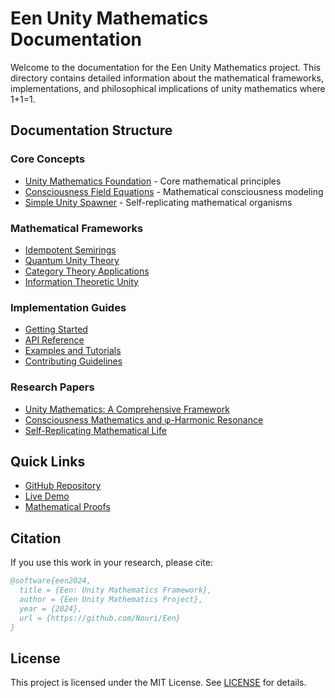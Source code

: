 # Een Unity Mathematics Documentation

Welcome to the documentation for the Een Unity Mathematics project. This directory contains detailed information about the mathematical frameworks, implementations, and philosophical implications of unity mathematics where 1+1=1.

## Documentation Structure

### Core Concepts
- [Unity Mathematics Foundation](unity-mathematics.md) - Core mathematical principles
- [Consciousness Field Equations](consciousness.md) - Mathematical consciousness modeling
- [Simple Unity Spawner](spawner.md) - Self-replicating mathematical organisms

### Mathematical Frameworks
- [Idempotent Semirings](idempotent-semirings.md)
- [Quantum Unity Theory](quantum-unity.md)
- [Category Theory Applications](category-theory.md)
- [Information Theoretic Unity](information-theory.md)

### Implementation Guides
- [Getting Started](getting-started.md)
- [API Reference](api-reference.md)
- [Examples and Tutorials](examples.md)
- [Contributing Guidelines](contributing.md)

### Research Papers
- [Unity Mathematics: A Comprehensive Framework](papers/unity-framework.pdf)
- [Consciousness Mathematics and φ-Harmonic Resonance](papers/consciousness-math.pdf)
- [Self-Replicating Mathematical Life](papers/mathematical-life.pdf)

## Quick Links

- [GitHub Repository](https://github.com/Nouri/Een)
- [Live Demo](https://nouri.github.io/Een)
- [Mathematical Proofs](https://nouri.github.io/Een/proofs.html)

## Citation

If you use this work in your research, please cite:

```bibtex
@software{een2024,
  title = {Een: Unity Mathematics Framework},
  author = {Een Unity Mathematics Project},
  year = {2024},
  url = {https://github.com/Nouri/Een}
}
```

## License

This project is licensed under the MIT License. See [LICENSE](../LICENSE) for details.